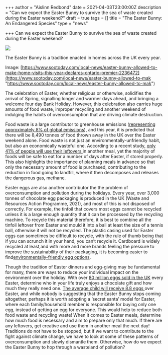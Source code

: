 +++
author = "Aislinn Redbond"
date = 2021-04-03T23:00:00Z
description = "Can we expect the Easter Bunny to survive the sea of waste created during the Easter weekend?"
draft = true
tags = []
title = "The Easter Bunny: An Endangered Species"
type = "news"

+++
Can we expect the Easter Bunny to survive the sea of waste created during the Easter weekend?

![](https://res.cloudinary.com/shrub-co-op/image/upload/v1617609303/shrubcoop.org/media/eastr_td09xv.jpg)

The Easter Bunny is a tradition enacted in homes across the UK every year.

Image: [https://www.sootoday.com/local-news/easter-bunny-allowed-to-make-home-visits-this-year-declares-ontario-premier-2236472](https://www.sootoday.com/local-news/easter-bunny-allowed-to-mak "https://www.sootoday.com/local-news/easter-bunny-allowed-to-mak")

The celebration of Easter, whether religious or otherwise, solidifies the arrival of Spring, signalling longer and warmer days ahead, and bringing a welcome four day Bank Holiday. However, this celebration also carries huge amounts of food waste, improper recycling and another weekend of indulging the habits of overconsumption that are driving climate destruction.

Food waste is a large contributor to greenhouse emissions ([representing approximately 8% of global emissions](https://www.un.org/press/en/2020/dsgsm1465.doc.htm)), and this year, it is predicted that there will be 8,490 tonnes of food thrown away in the UK over the Easter weekend alone. Food waste is not just an environmentally-unfriendly habit, but also an economically wasteful one. According to a recent study, [only 41% of people will use their leftovers ](https://resource.co/article/tesco-launches-guide-counter-8490-tonnes-easter-food-waste)in another meal, yet the majority of foods will be safe to eat for a number of days after Easter, if stored properly. This also highlights the importance of planning meals in advance so that only the necessary amount of food is purchased, contributing to the reduction in food going to landfill, where it then decomposes and releases the dangerous gas, methane.

Easter eggs are also another contributor the the problem of overconsumption and pollution during the holidays. Every year, over 3,000 tonnes of chocolate egg packaging is produced in the UK (Waste and Resources Action Programme, 2021), and most of this is not disposed of correctly. For example, the tinfoil that covers most eggs cannot be recycled unless it is a large enough quantity that it can be processed by the recycling machine. To recycle this material therefore, it is best to combine all the tinfoil leftover from Easter and mould it into a ball at least the size of a tennis ball, otherwise it will not be recycled. The plastic casing used for Easter eggs can sometimes be difficult to recycle, with the rule of thumb being that if you can scrunch it in your hand, you can’t recycle it. Cardboard is widely recycled at least,and with more and more brands feeling the pressure to improve the sustainability of their packaging, it is becoming easier to find[environmentally-friendly egg options](https://www.standard.co.uk/futurelondon/theplasticfreeproject/plastic-free-easter-eggs-buy-ethical-eco-friendly-chocolate-fairtrade-biodegradable-packaging-a4100281.html).

Though the tradition of Easter dinners and egg-giving may be fundamental for many, there are ways to reduce your individual impact on the environment over the holiday. With over [80 million eggs sold in the UK](https://www.mirror.co.uk/news/world-news/10-fascinating-easter-facts-you-14384346) every Easter, determine who in your life truly enjoys a chocolate gift and how much they really need one. [The average child will receive 8.8 eggs ](https://www.cheaperwaste.co.uk/blog/easter-waste-and-how-to-avoid-it/)over Easter, and while nobody is suggesting that the Easter Bunny stops coming altogether, perhaps it is worth adopting a ‘secret santa’ model for Easter, where each family/household member is responsible for buying only one egg, instead of getting an egg for everyone. This would help to reduce both food waste and recycling waste! When it comes to Easter meals, determine how much food is necessary and aim to prepare only that much. If there are any leftovers, get creative and use them in another meal the next day! Traditions do not have to be stopped, but if we want to contribute to the fight against climate change, we have to look at some of these patterns of overconsumption and slowly dismantle them. Otherwise, how do we expect the Easter Bunny to hop through a wasteland of pollution?